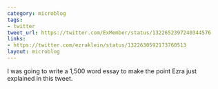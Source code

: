 ```yaml
---
category: microblog
tags:
- twitter
tweet_url: https://twitter.com/ExMember/status/1322652397240344576
links:
- https://twitter.com/ezraklein/status/1322630592173760513
layout: microblog
---
```

I was going to write a 1,500 word essay to make the point Ezra just explained in this tweet.
